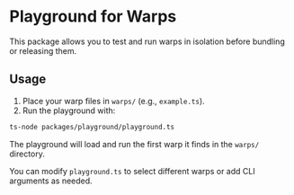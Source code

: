 # Playground for Warps

This package allows you to test and run warps in isolation before bundling or releasing them.

## Usage

1. Place your warp files in `warps/` (e.g., `example.ts`).
2. Run the playground with:

```sh
ts-node packages/playground/playground.ts
```

The playground will load and run the first warp it finds in the `warps/` directory.

You can modify `playground.ts` to select different warps or add CLI arguments as needed.
